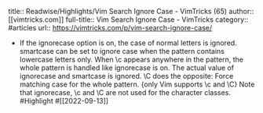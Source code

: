 title:: Readwise/Highlights/Vim Search Ignore Case - VimTricks (65)
author:: [[vimtricks.com]]
full-title:: Vim Search Ignore Case - VimTricks
category:: #articles
url:: https://vimtricks.com/p/vim-search-ignore-case/

- If the ignorecase option is on, the case of normal letters is ignored. smartcase can be set to ignore case when the pattern contains lowercase letters only. When \c appears anywhere in the pattern, the whole pattern is handled like ignorecase is on. The actual value of ignorecase and smartcase is ignored. \C does the opposite: Force matching case for the whole pattern. {only Vim supports \c and \C} Note that ignorecase, \c and \C are not used for the character classes. #Highlight #[[2022-09-13]]